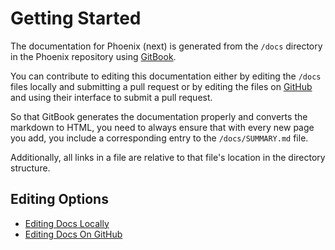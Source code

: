 # Getting Started

The documentation for Phoenix \(next\) is generated from the `/docs` directory in the Phoenix repository using [GitBook](https://www.gitbook.com/).

You can contribute to editing this documentation either by editing the `/docs` files locally and submitting a pull request or by editing the files on [GitHub](https://github.com/) and using their interface to submit a pull request.

So that GitBook generates the documentation properly and converts the markdown to HTML, you need to always ensure that with every new page you add, you include a corresponding entry to the `/docs/SUMMARY.md` file.

Additionally, all links in a file are relative to that file's location in the directory structure.

## Editing Options

* [Editing Docs Locally](https://github.com/DoSomething/phoenix-next/tree/0c17d93e692197937af6ec336df98e8f12202dd9/docs/contributing-instructions/editing-docs-locally.md)
* [Editing Docs On GitHub](https://github.com/DoSomething/phoenix-next/tree/0c17d93e692197937af6ec336df98e8f12202dd9/docs/contributing-instructions/editing-docs-on-github.md)
